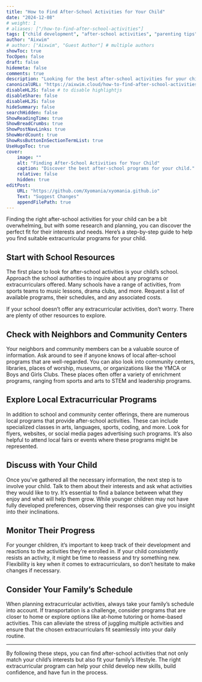 ```yaml
---
title: "How to Find After-School Activities for Your Child"
date: "2024-12-08"
# weight: 1
# aliases: ["/how-to-find-after-school-activities"]
tags: ["child development", "after-school activities", "parenting tips", "extracurriculars", "family activities"]
author: "Aixwim"
# author: ["Aixwim", "Guest Author"] # multiple authors
showToc: true
TocOpen: false
draft: false
hidemeta: false
comments: true
description: "Looking for the best after-school activities for your child? Here’s a step-by-step guide to finding the right extracurricular programs that fit their interests and your schedule."
canonicalURL: "https://aixwim.cloud/how-to-find-after-school-activities"
disableHLJS: false # to disable highlightjs
disableShare: false
disableHLJS: false
hideSummary: false
searchHidden: false
ShowReadingTime: true
ShowBreadCrumbs: true
ShowPostNavLinks: true
ShowWordCount: true
ShowRssButtonInSectionTermList: true
UseHugoToc: true
cover:
    image: ""
    alt: "Finding After-School Activities for Your Child"
    caption: "Discover the best after-school programs for your child."
    relative: false
    hidden: true
editPost:
    URL: "https://github.com/Xyomania/xyomania.github.io"
    Text: "Suggest Changes"
    appendFilePath: true
---
```


Finding the right after-school activities for your child can be a bit overwhelming, but with some research and planning, you can discover the perfect fit for their interests and needs. Here’s a step-by-step guide to help you find suitable extracurricular programs for your child.

<!--more-->

## Start with School Resources

The first place to look for after-school activities is your child’s school. Approach the school authorities to inquire about any programs or extracurriculars offered. Many schools have a range of activities, from sports teams to music lessons, drama clubs, and more. Request a list of available programs, their schedules, and any associated costs. 

If your school doesn’t offer any extracurricular activities, don’t worry. There are plenty of other resources to explore.

## Check with Neighbors and Community Centers

Your neighbors and community members can be a valuable source of information. Ask around to see if anyone knows of local after-school programs that are well-regarded. You can also look into community centers, libraries, places of worship, museums, or organizations like the YMCA or Boys and Girls Clubs. These places often offer a variety of enrichment programs, ranging from sports and arts to STEM and leadership programs.

## Explore Local Extracurricular Programs

In addition to school and community center offerings, there are numerous local programs that provide after-school activities. These can include specialized classes in arts, languages, sports, coding, and more. Look for flyers, websites, or social media pages advertising such programs. It’s also helpful to attend local fairs or events where these programs might be represented.

## Discuss with Your Child

Once you’ve gathered all the necessary information, the next step is to involve your child. Talk to them about their interests and ask what activities they would like to try. It’s essential to find a balance between what they enjoy and what will help them grow. While younger children may not have fully developed preferences, observing their responses can give you insight into their inclinations.

## Monitor Their Progress

For younger children, it’s important to keep track of their development and reactions to the activities they’re enrolled in. If your child consistently resists an activity, it might be time to reassess and try something new. Flexibility is key when it comes to extracurriculars, so don’t hesitate to make changes if necessary.

## Consider Your Family’s Schedule

When planning extracurricular activities, always take your family’s schedule into account. If transportation is a challenge, consider programs that are closer to home or explore options like at-home tutoring or home-based activities. This can alleviate the stress of juggling multiple activities and ensure that the chosen extracurriculars fit seamlessly into your daily routine.

---

By following these steps, you can find after-school activities that not only match your child’s interests but also fit your family’s lifestyle. The right extracurricular program can help your child develop new skills, build confidence, and have fun in the process.
